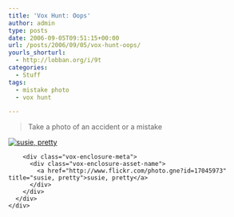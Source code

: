 ```yaml
---
title: 'Vox Hunt: Oops'
author: admin
type: posts
date: 2006-09-05T09:51:15+00:00
url: /posts/2006/09/05/vox-hunt-oops/
yourls_shorturl:
  - http://lobban.org/i/9t
categories:
  - Stuff
tags:
  - mistake photo
  - vox hunt

---
```

> Take a photo of an accident or a mistake

<div class="vox-enclosure vox-enclosure-center vox-enclosure-large vox-photo-enclosure">
  <div class="vox-enclosure-inner">
    <div class="vox-enclosure-list">
      <div class="vox-enclosure-item vox-photo-asset vox-last">
        <div class="vox-enclosure-image">
          <a href="http://www.flickr.com/photo.gne?id=17045973" title="susie, pretty"><img alt="susie, pretty" class="asset asset-image at-xid-6a01348743f8e2970c0133f423da25970b" src="http://nonimage.typepad.com/.a/6a01348743f8e2970c0133f423da25970b-320pi" /></a>
        </div>
        
        <div class="vox-enclosure-meta">
          <div class="vox-enclosure-asset-name">
            <a href="http://www.flickr.com/photo.gne?id=17045973" title="susie, pretty">susie, pretty</a>
          </div>
        </div>
      </div>
    </div>
  </div>
</div>